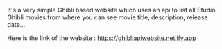 It's a very simple Ghibli based website which uses an api to list all Studio Ghibli movies from where you can see movie title, description, release date...

Here is the link of the website : https://ghibliapiwebsite.netlify.app
